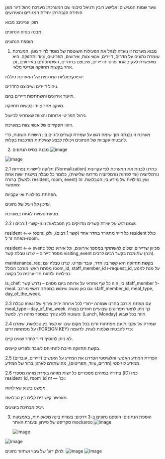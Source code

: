 שער
שמות המגישים: אלישע רובין ודניאל סיבוני
שם המערכת: מערכת ניהול דיור מוגן
היחידה הנבחרת: יחידת המגורים והאירועים

תוכן עניינים:
  מבוא

  מבנה בסיס הנתונים
  
  הוספת הנתונים



1. מבוא
מערכת זו נועדה לנהל את הפעילות השוטפת של מוסד לדיור מוגן. המערכת שומרת נתונים על חדרים, דיירים, אנשי צוות, אירועים, תפריטים, ציוד ותחזוקה. היא מאפשרת לעקוב אחר פרטי הדיירים, שיבוצם בחדרים, השתתפותם באירועים, וכן אחר בקשות תחזוקה ופריטי מלאי.

הפונקציונליות המרכזית של המערכת כוללת:

ניהול דיירים ושיבוצם לחדרים.

תיעוד אירועים והשתתפות דיירים בהם.

מעקב אחר ציוד ובקשות תחזוקה.

ניהול תפריטי ארוחות והצוות שאחראי לבישול.

זיהוי תפקידים של אנשי צוות במערכת.

מערכת זו נבנתה תוך שימת דגש על שמירת קשרים לוגיים בין הישויות השונות, כדי להבטיח עקביות של הנתונים ויכולת לבצע שאילתות מורכבות בקלות.


2. מבנה בסיס הנתונים
![image](https://github.com/user-attachments/assets/b9e5fdc7-53ca-4a30-9ede-4cc840941214)

![image](https://github.com/user-attachments/assets/6dd9aeaf-ad6b-4419-a97e-b085cca725f0)

2.1 חלוקה ליישויות נפרדות (Normalization)
בחרנו לבנות את המערכת לפי עקרונות נורמליזציה (עד לפחות נורמליזציה מדרגה שלישית), כלומר כל טבלה מייצגת ישות אחת ברורה (למשל: resident, room, event) ואין כפילויות של מידע בין הטבלאות. זה מאפשר:

הפחתת כפילויות ואי עקביות.

עדכון קל ויעיל של נתונים.

מניעת טעויות לוגיות במערכת.

2.2 קשרי 1:רבים ו-n:n
שמנו דגש על יצירת קשרים מדויקים בין הטבלאות:

resident ←→ room:
כל דייר מתגורר בחדר אחד (קשר 1:רבים), ולכן resident כולל מפתח זר ל-room.

resident ←→ event:
מכיוון שדיירים יכולים להשתתף במספר אירועים, וכל אירוע כולל מספר דיירים – יצרנו טבלת קשר visiting_event שתומכת בקשר רבים לרבים (n:n).

maintenance_req:
בקשת תחזוקה היא קשר בין חדר, עובד ופריט. יצרנו טבלה עם מפתח ראשי מורכב הכולל room_id, staff_member_id ו-request_id, על מנת למנוע כפילויות ולזהות חד-ערכית כל בקשה.

is_chef:
כל שף אחראי על ארוחה ביום מסוים – נדרש קשר n:n בין staff_member ל-meal. גם כאן נעשה שימוש במפתח ראשי מורכב: staff_member_id, meal_type, day_of_the_week.

2.3 טבלת meal עם מפתח מורכב
בחרנו שמזהה ייחודי לכל ארוחה יהיה צירוף של meal_type ו-day_of_the_week.
כך ניתן לתאר תפריטים שבועיים חוזרים בצורה פשוטה ללא צורך במספר מזהה רץ.
למשל: (Lunch, Monday) חוזר בכל שבוע.

2.4 שמירה על עקביות עם מפתחות זרים
בכל מקום שבו יש קשר בין טבלאות, שמרנו על מפתחות זרים (FOREIGN KEY) כדי להבטיח שלמות לוגית.
לדוגמה:

לא ניתן להוסיף דייר לחדר שאינו קיים.

בקשת תחזוקה חייבת להתייחס לעובד ולפריט קיימים.

2.5 הפרדת המידע האנושי והלוגיסטי
הפרדנו את המידע על האנשים (דיירים, עובדים) ממידע לוגיסטי (חדרים, ציוד, תפריטים), מה שתורם לארגון ברור של המידע.

2.6 בחירה במזהים מספריים
כל ישות מזוהה בעזרת מזהה מספרי (ID) כמו resident_id, room_id וכו' — זה:

מפשט ביצוע שאילתות.

מאפשר קישורים קלים בין טבלאות.

יעיל מבחינת ביצועים.

3. הוספת הנתונים: הוספנו נתונים ב-3 דרכים: בעזרת בינה מלאכותית, באמצעות סקריפט של פייתון ובעזרת האתר mockaroo
   ![image](https://github.com/user-attachments/assets/b099c012-b736-4788-84e6-43adf4b7452a)

   ![image](https://github.com/user-attachments/assets/3ab5a3f4-7b2b-44ef-bf06-e44adcf852d1)

![image](https://github.com/user-attachments/assets/0b7e1239-6fec-46f8-9af8-abe055ebafe8)

להלן דוג' של גיבוי ושחזור נתונים:
![image](https://github.com/user-attachments/assets/32a5105b-451f-46cd-8568-b104566ac823)
![image](https://github.com/user-attachments/assets/30ef4761-e6c1-48c0-801c-63462844a3f6)
